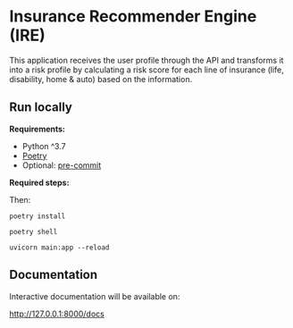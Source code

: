 # Insurance Recommender Engine (IRE)

This application receives the user profile through the API and transforms it into a risk profile by calculating a risk score for each line of insurance (life, disability, home & auto) based on the information.

## Run locally

**Requirements:**

- Python ^3.7
- [Poetry](https://python-poetry.org/)
- Optional: [pre-commit](https://pre-commit.com/)

**Required steps:**

Then:

```
poetry install
```

```
poetry shell
```

```
uvicorn main:app --reload
```

## Documentation

Interactive documentation will be available on:

http://127.0.0.1:8000/docs
